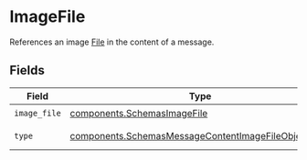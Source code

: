 # ImageFile

References an image [File](/docs/api-reference/files) in the content of a message.


## Fields

| Field                                                                                                                  | Type                                                                                                                   | Required                                                                                                               | Description                                                                                                            |
| ---------------------------------------------------------------------------------------------------------------------- | ---------------------------------------------------------------------------------------------------------------------- | ---------------------------------------------------------------------------------------------------------------------- | ---------------------------------------------------------------------------------------------------------------------- |
| `image_file`                                                                                                           | [components.SchemasImageFile](../../models/shared/schemasimagefile.md)                                                 | :heavy_check_mark:                                                                                                     | N/A                                                                                                                    |
| `type`                                                                                                                 | [components.SchemasMessageContentImageFileObjectType](../../models/shared/schemasmessagecontentimagefileobjecttype.md) | :heavy_check_mark:                                                                                                     | Always `image_file`.                                                                                                   |